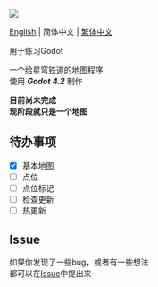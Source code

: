 ![](https://socialify.git.ci/Xyyaua/StarRail-Map/image?description=1&descriptionEditable=A%20map%20application%20made%20with%20Godot%20for%20StarRail&font=Inter&forks=1&issues=1&language=1&name=1&owner=1&pattern=Plus&pulls=1&stargazers=1&theme=Auto)

[English](../README.md) | 简体中文 | [繁体中文](README_zh-tw.md)

用于练习Godot

一个给星穹铁道的地图程序  
使用 ***Godot 4.2*** 制作

**目前尚未完成**  
**现阶段就只是一个地图**

## 待办事项
- [x] 基本地图  
- [ ] 点位  
- [ ] 点位标记  
- [ ] 检查更新  
- [ ] 热更新  

## Issue
如果你发现了一些bug，或者有一些想法  
都可以在[Issue](https://github.com/Xyyaua/StarRail-Map/issues)中提出来